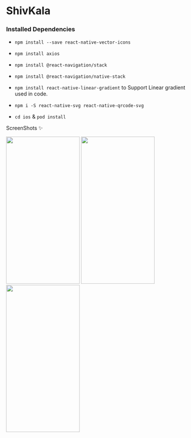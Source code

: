 # ShivKala

### Installed Dependencies 

* `npm install --save react-native-vector-icons`
* `npm install axios`
* `npm install @react-navigation/stack`
* `npm install @react-navigation/native-stack`
* `npm install react-native-linear-gradient` to Support Linear gradient used in code.
* `npm i -S react-native-svg react-native-qrcode-svg` 

* `cd ios` & `pod install`


ScreenShots ✨

<img src="https://user-images.githubusercontent.com/46760095/193949718-9b3633fb-0f7a-43ba-8e3e-da4f1197734c.png" width="200" height="400">

<img src="https://user-images.githubusercontent.com/46760095/193949872-3f1781b6-68f1-41ae-81ec-a5fda2c2a2e0.png" width="200" height="400">

<img src="https://user-images.githubusercontent.com/46760095/194298358-2e31bcb1-b3f3-479a-b95c-357bfc7e58f7.png" width="200" height="400">

